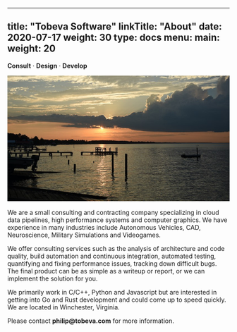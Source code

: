 
---
title: "Tobeva Software"
linkTitle: "About"
date: 2020-07-17
weight: 30
type: docs
menu:
  main:
    weight: 20
---

**Consult** &middot; **Design** &middot; **Develop**

![Scenic River Picture](river.jpg)

We are a small consulting and contracting company specializing in cloud
data pipelines, high performance systems and computer graphics. We have
experience in many industries include Autonomous Vehicles, CAD,
Neuroscience, Military Simulations and Videogames.

We offer consulting services such as the analysis of architecture and code
quality, build automation and continuous integration, automated testing,
quantifying and fixing performance issues, tracking down difficult bugs.
The final product can be as simple as a writeup or report, or we can
implement the solution for you.

We primarily work in C/C++, Python and Javascript but are interested in
getting into Go and Rust development and could come up to speed quickly. We
are located in Winchester, Virginia.

Please contact **philip<img src="" width="0" height="0">@tobeva.com** for
more information.
